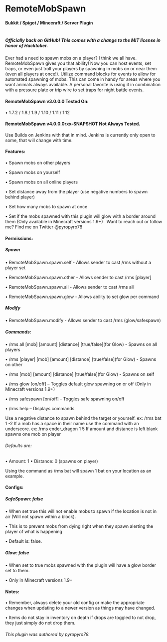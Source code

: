 # RemoteMobSpawn
#### Bukkit / Spigot / Minecraft / Server Plugin
#

##### Officially back on GitHub! This comes with a change to the MIT license in honor of Hacktober.

Ever had a need to spawn mobs on a player? I think we all have. RemoteMobSpawn gives you that ability! Now you can host events, set traps, or even just troll your players by spawning in mobs on or near them (even all players at once!).
Utilize command blocks for events to allow for automated spawning of mobs. This can come in handy for areas where you want animals always available. A personal favorite is using it in combination with a pressure plate or trip wire to set traps for night battle events.

#### RemoteMobSpawn v3.0.0.0 Tested On:
• 1.7.2 / 1.8 / 1.9 / 1.10 / 1.11 / 1.12

#### RemoteMobSpawn v4.0.0.0rxx-SNAPSHOT Not Always Tested.
Use Builds on Jenkins with that in mind. 
Jenkins is currently only open to some, that will change with time.
    
#### Features:
• Spawn mobs on other players

• Spawn mobs on yourself

• Spawn mobs on all online players

• Set distance away from the player (use negative numbers to spawn behind player)

• Set how many mobs to spawn at once

• Set if the mobs spawned with this plugin will glow with a border around them (Only available in Minecraft versions 1.9+)
 
Want to reach out or follow me? Find me on Twitter @pyropyro78
 

#### Permissions:

##### Spawn
• RemoteMobSpawn.spawn.self - Allows sender to cast /rms without a player set

• RemoteMobSpawn.spawn.other - Allows sender to cast /rms [player]

• RemoteMobSpawn.spawn.all - Allows sender to cast /rms all

• RemoteMobSpawn.spawn.glow - Allows ability to set glow per command

#####  Modify
• RemoteMobSpawn.modify - Allows sender to cast /rms (glow/safespawn)

##### Commands:
• /rms all [mob] [amount] [distance] [true/false](for Glow) - Spawns on all players

• /rms [player] [mob] [amount] [distance] [true/false](for Glow) - Spawns on other

• /rms [mob] [amount] [distance] [true/false](for Glow) - Spawns on self

• /rms glow [on/off] – Toggles default glow spawning on or off (Only in Minecraft versions 1.9+) 

• /rms safespawn [on/off] - Toggles safe spawning on/off

• /rms help – Displays commands

Use a negative distance to spawn behind the target or yourself. ex: /rms bat 1 -2
If a mob has a space in their name use the command with an underscore. ex: /rms ender_dragon 1 5
If amount and distance is left blank spawns one mob on player

###### Defaults are:
• Amount: 1
• Distance: 0 (spawns on player)

Using the command as /rms bat will spawn 1 bat on your location as an example.

#### Configs:

##### SafeSpawn: false
• When set true this will not enable mobs to spawn if the location is not in air (Will not spawn within a block).

• This is to prevent mobs from dying right when they spawn alerting the player of what is happening

• Default is: false.

##### Glow: false
• When set to true mobs spawned with the plugin will have a glow border set to them.

• Only in Minecraft versions 1.9+

#### Notes:
• Remember, always delete your old config or make the appropriate changes when updating to a newer version as things may have changed.

• Items do not stay in inventory on death if drops are toggled to not drop, they just simply do not drop them.

###### This plugin was authored by pyropyro78.

